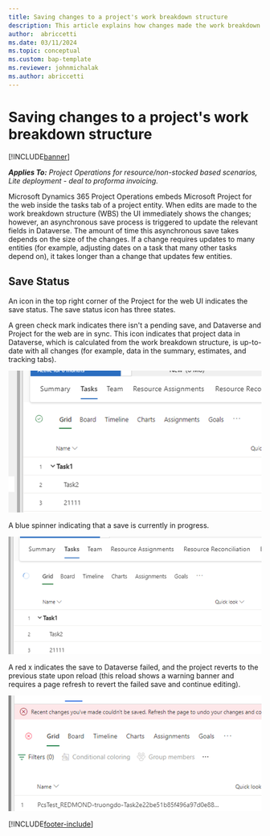 ```yaml
--- 
title: Saving changes to a project's work breakdown structure 
description: This article explains how changes made the work breakdown structure are saved to Dataverse.
author:  abriccetti
ms.date: 03/11/2024  
ms.topic: conceptual
ms.custom: bap-template
ms.reviewer: johnmichalak
ms.author: abriccetti
--- 
```


# Saving changes to a project's work breakdown structure

[!INCLUDE[banner](../includes/banner.md)]

_**Applies To:** Project Operations for resource/non-stocked based scenarios, Lite deployment - deal to proforma invoicing._

Microsoft Dynamics 365 Project Operations embeds Microsoft Project for the web inside the tasks tab of a project entity. When edits are made to the work breakdown structure (WBS) the UI immediately shows the changes; however, an asynchronous save process is triggered to update the relevant fields in Dataverse. The amount of time this asynchronous save takes depends on the size of the changes. If a change requires updates to many entities (for example, adjusting dates on a task that many other tasks depend on), it takes longer than a change that updates few entities.

## Save Status

An icon in the top right corner of the Project for the web UI indicates the save status. The save status icon has three states.

A green check mark indicates there isn't a pending save, and Dataverse and Project for the web are in sync. This icon indicates that project data in Dataverse, which is calculated from the work breakdown structure, is up-to-date with all changes (for example, data in the summary, estimates, and tracking tabs).

![No pending save.](media/savecomplete.png)

A blue spinner indicating that a save is currently in progress.

![Save in progress.](media/saveinprogress.png)

A red x indicates the save to Dataverse failed, and the project reverts to the previous state upon reload (this reload shows a warning banner and requires a page refresh to revert the failed save and continue editing).

![Save failure.](media/savefailure.png)

[!INCLUDE[footer-include](../includes/footer-banner.md)]
